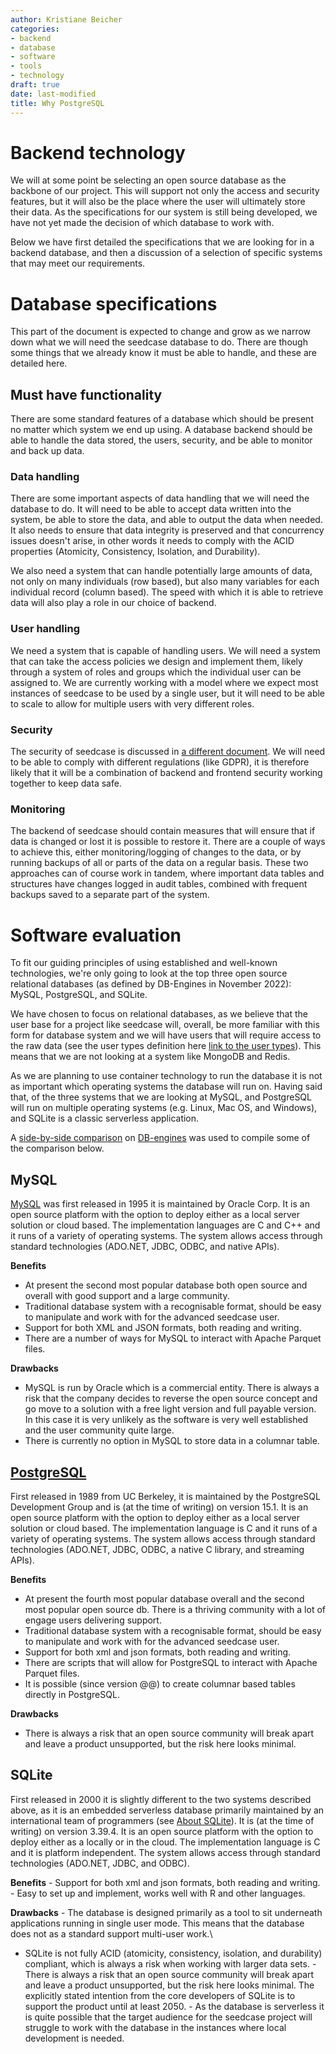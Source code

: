 ```yaml
---
author: Kristiane Beicher
categories:
- backend
- database
- software
- tools
- technology
draft: true
date: last-modified
title: Why PostgreSQL
---
```


# Backend technology

We will at some point be selecting an open source database as the
backbone of our project. This will support not only the access and
security features, but it will also be the place where the user will
ultimately store their data. As the specifications for our system is
still being developed, we have not yet made the decision of which
database to work with.

Below we have first detailed the specifications that we are looking for
in a backend database, and then a discussion of a selection of specific
systems that may meet our requirements.

# Database specifications

This part of the document is expected to change and grow as we narrow
down what we will need the seedcase database to do. There are though
some things that we already know it must be able to handle, and these
are detailed here.

## Must have functionality

There are some standard features of a database which should be present
no matter which system we end up using. A database backend should be
able to handle the data stored, the users, security, and be able to
monitor and back up data.

### Data handling

There are some important aspects of data handling that we will need the
database to do. It will need to be able to accept data written into the
system, be able to store the data, and able to output the data when
needed. It also needs to ensure that data integrity is preserved and
that concurrency issues doesn't arise, in other words it needs to comply
with the ACID properties (Atomicity, Consistency, Isolation, and
Durability).

We also need a system that can handle potentially large amounts of data,
not only on many individuals (row based), but also many variables for
each individual record (column based). The speed with which it is able
to retrieve data will also play a role in our choice of backend.

### User handling

We need a system that is capable of handling users. We will need a
system that can take the access policies we design and implement them,
likely through a system of roles and groups which the individual user
can be assigned to. We are currently working with a model where we
expect most instances of seedcase to be used by a single user, but it
will need to be able to scale to allow for multiple users with very
different roles.

### Security

The security of seedcase is discussed in [a different document](link).
We will need to be able to comply with different regulations (like
GDPR), it is therefore likely that it will be a combination of backend
and frontend security working together to keep data safe.

### Monitoring

The backend of seedcase should contain measures that will ensure that if
data is changed or lost it is possible to restore it. There are a couple
of ways to achieve this, either monitoring/logging of changes to the
data, or by running backups of all or parts of the data on a regular
basis. These two approaches can of course work in tandem, where
important data tables and structures have changes logged in audit
tables, combined with frequent backups saved to a separate part of the
system.

# Software evaluation

To fit our guiding principles of using established and well-known technologies, we're only going to look at the top three
open source relational databases (as defined by DB-Engines in November
2022): MySQL, PostgreSQL, and SQLite.

We have chosen to focus on relational databases, as we believe that the
user base for a project like seedcase will, overall, be more familiar
with this form for database system and we will have users that will
require access to the raw data (see the user types definition here [link
to the user types]()). This means that we are not looking at a system
like MongoDB and Redis.

As we are planning to use container technology to run the database it is
not as important which operating systems the database will run on.
Having said that, of the three systems that we are looking at MySQL, and
PostgreSQL will run on multiple operating systems (e.g. Linux, Mac OS,
and Windows), and SQLite is a classic serverless application.

A [side-by-side
comparison](https://db-engines.com/en/system/MySQL%3BPostgreSQL%3BSQLite)
on [DB-engines](https://db-engines.com) was used to compile some of the
comparison below.

## MySQL

[MySQL](www.mysql.com) was first released in 1995 it is maintained by Oracle Corp. It is an open source platform with
the option to deploy either as a local server solution or cloud based.
The implementation languages are C and C++ and it runs of a variety of
operating systems. The system allows access through standard
technologies (ADO.NET, JDBC, ODBC, and native APIs).

**Benefits**

-   At present the second most popular database both open source and
    overall with good support and a large community.
-   Traditional database system with a recognisable format, should be
    easy to manipulate and work with for the advanced seedcase user.
-   Support for both XML and JSON formats, both reading and writing.
-   There are a number of ways for MySQL to interact with Apache Parquet
    files.

**Drawbacks**

-   MySQL is run by Oracle which is a commercial entity. There is always
    a risk that the company decides to reverse the open source concept
    and go move to a solution with a free light version and full payable
    version. In this case it is very unlikely as the software is very
    well established and the user community quite large.
-   There is currently no option in MySQL to store data in a columnar
    table.

## [PostgreSQL](www.postgresql.org)

First released in 1989 from UC Berkeley, it is maintained by the
PostgreSQL Development Group and is (at the time of writing) on version
15.1. It is an open source platform with the option to deploy either as
a local server solution or cloud based. The implementation language is C
and it runs of a variety of operating systems. The system allows access
through standard technologies (ADO.NET, JDBC, ODBC, a native C library,
and streaming APIs).

**Benefits**

-   At present the fourth most popular database overall and the second
    most popular open source db. There is a thriving community with a
    lot of engage users delivering support.
-   Traditional database system with a recognisable format, should be
    easy to manipulate and work with for the advanced seedcase user.
-   Support for both xml and json formats, both reading and writing.
-   There are scripts that will allow for PostgreSQL to interact with
    Apache Parquet files.
-   It is possible (since version @@) to create columnar based tables
    directly in PostgreSQL.

**Drawbacks**

-   There is always a risk that an open source community will break
    apart and leave a product unsupported, but the risk here looks
    minimal.

## SQLite

First released in 2000 it is slightly different to the two systems
described above, as it is an embedded serverless database primarily
maintained by an international team of programmers (see [About
SQLite](https://www.sqlite.org/about.html)). It is (at the time of
writing) on version 3.39.4. It is an open source platform with the
option to deploy either as a locally or in the cloud. The implementation
language is C and it is platform independent. The system allows access
through standard technologies (ADO.NET, JDBC, and ODBC).

**Benefits** - Support for both xml and json formats, both reading and
writing. - Easy to set up and implement, works well with R and other
languages.

**Drawbacks** - The database is designed primarily as a tool to sit
underneath applications running in single user mode. This means that the
database does not as a standard support multi-user work.\
- SQLite is not fully ACID (atomicity, consistency, isolation, and
durability) compliant, which is always a risk when working with larger
data sets. - There is always a risk that an open source community will
break apart and leave a product unsupported, but the risk here looks
minimal. The explicitly stated intention from the core developers of
SQLite is to support the product until at least 2050. - As the database
is serverless it is quite possible that the target audience for the
seedcase project will struggle to work with the database in the
instances where local development is needed.
